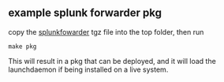 example splunk forwarder pkg
----------------------------

copy the [splunkfowarder](https://www.splunk.com/en_us/download/universal-forwarder.html) tgz file into the top folder, then run
    
    make pkg

This will result in a pkg that can be deployed, and it will load the launchdaemon if being installed on a live system.


